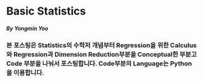# Basic Statistics 

##### By Yongmin Yoo


### 본 포스팅은 Statistics의 수학저 개념부터 Regression을 위한 Calculus와 Regression과 Dimension Reduction부분을 Conceptual한 부분고 Code 부분을 나눠서 포스팅합니다. Code부분의 Language는 Python을 이용합니다.
